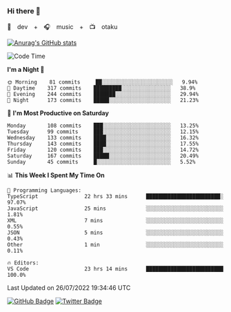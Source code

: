 ### Hi there 👋

🚀　dev　+　🎧　music　+　📺　otaku


[![Anurag's GitHub stats](https://github-readme-stats.vercel.app/api?username=koheitasaka&count_private=true&show_icons=true&theme=monokai)](https://github.com/koheitasaka/github-readme-stats)

<!--START_SECTION:waka-->
![Code Time](http://img.shields.io/badge/Code%20Time-0%20secs-blue)

**I'm a Night 🦉** 

```text
🌞 Morning    81 commits     ██░░░░░░░░░░░░░░░░░░░░░░░   9.94% 
🌆 Daytime    317 commits    █████████░░░░░░░░░░░░░░░░   38.9% 
🌃 Evening    244 commits    ███████░░░░░░░░░░░░░░░░░░   29.94% 
🌙 Night      173 commits    █████░░░░░░░░░░░░░░░░░░░░   21.23%

```
📅 **I'm Most Productive on Saturday** 

```text
Monday       108 commits    ███░░░░░░░░░░░░░░░░░░░░░░   13.25% 
Tuesday      99 commits     ███░░░░░░░░░░░░░░░░░░░░░░   12.15% 
Wednesday    133 commits    ████░░░░░░░░░░░░░░░░░░░░░   16.32% 
Thursday     143 commits    ████░░░░░░░░░░░░░░░░░░░░░   17.55% 
Friday       120 commits    ███░░░░░░░░░░░░░░░░░░░░░░   14.72% 
Saturday     167 commits    █████░░░░░░░░░░░░░░░░░░░░   20.49% 
Sunday       45 commits     █░░░░░░░░░░░░░░░░░░░░░░░░   5.52%

```


📊 **This Week I Spent My Time On** 

```text
💬 Programming Languages: 
TypeScript               22 hrs 33 mins      ████████████████████████░   97.07% 
JavaScript               25 mins             ░░░░░░░░░░░░░░░░░░░░░░░░░   1.81% 
XML                      7 mins              ░░░░░░░░░░░░░░░░░░░░░░░░░   0.55% 
JSON                     5 mins              ░░░░░░░░░░░░░░░░░░░░░░░░░   0.43% 
Other                    1 min               ░░░░░░░░░░░░░░░░░░░░░░░░░   0.11%

🔥 Editors: 
VS Code                  23 hrs 14 mins      █████████████████████████   100.0%

```


 Last Updated on 26/07/2022 19:34:46 UTC
<!--END_SECTION:waka-->

[![GitHub Badge](https://img.shields.io/badge/GitHub-100000?style=for-the-badge&logo=github&logoColor=white)](https://github.com/koheitasaka)
[![Twitter Badge](https://img.shields.io/badge/Twitter-1DA1F2?style=for-the-badge&logo=twitter&logoColor=white)](https://twitter.com/sleep_asleep_)
